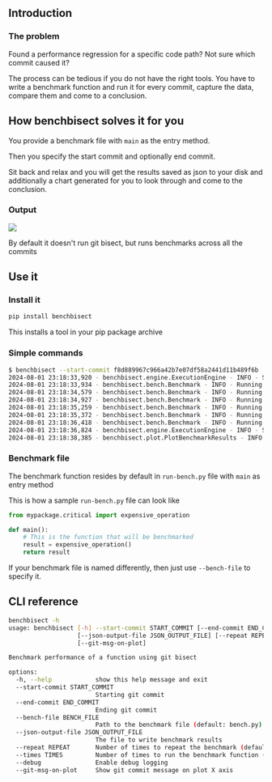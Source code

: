 ## Introduction

### The problem

Found a performance regression for a specific code path? Not sure which commit caused it?

The process can be tedious if you do not have the right tools. You have to write a benchmark function
and run it for every commit, capture the data, compare them and come to a conclusion.

## How benchbisect solves it for you

You provide a benchmark file with `main` as the entry method.

Then you specify the start commit and optionally end commit.

Sit back and relax and you will get the results saved as json to your disk and additionally a chart generated for you to look through and come to the conclusion.

### Output

![](https://i.imgur.com/UeqXufr.png)

By default it doesn't run git bisect, but runs benchmarks across all the commits

## Use it

### Install it

```bash
pip install benchbisect
```

This installs a tool in your pip package archive

### Simple commands

```bash
$ benchbisect --start-commit f8d889967c966a42b7e07df58a2441d11b489f6b
2024-08-01 23:18:33,920 - benchbisect.engine.ExecutionEngine - INFO - Starting benchmark process
2024-08-01 23:18:33,934 - benchbisect.bench.Benchmark - INFO - Running benchmark for commit 0b80be7c
2024-08-01 23:18:34,579 - benchbisect.bench.Benchmark - INFO - Running benchmark for commit 266dae7f
2024-08-01 23:18:34,927 - benchbisect.bench.Benchmark - INFO - Running benchmark for commit b2b9bb02
2024-08-01 23:18:35,259 - benchbisect.bench.Benchmark - INFO - Running benchmark for commit 339ded15
2024-08-01 23:18:35,372 - benchbisect.bench.Benchmark - INFO - Running benchmark for commit 43e1ee41
2024-08-01 23:18:36,418 - benchbisect.bench.Benchmark - INFO - Running benchmark for commit f8d88996
2024-08-01 23:18:36,824 - benchbisect.engine.ExecutionEngine - INFO - Saving benchmark results to file benchmark_results.json
2024-08-01 23:18:38,385 - benchbisect.plot.PlotBenchmarkResults - INFO - Plot saved to benchmark_results_plot.png
```

### Benchmark file

The benchmark function resides by default in `run-bench.py` file with `main` as entry method

This is how a sample `run-bench.py` file can look like

```py
from mypackage.critical import expensive_operation

def main():
    # This is the function that will be benchmarked
    result = expensive_operation()
    return result
```

If your benchmark file is named differently, then just use `--bench-file` to specify it.

## CLI reference

```bash
benchbisect -h
usage: benchbisect [-h] --start-commit START_COMMIT [--end-commit END_COMMIT] [--bench-file BENCH_FILE]
                   [--json-output-file JSON_OUTPUT_FILE] [--repeat REPEAT] [--times TIMES] [--debug]
                   [--git-msg-on-plot]

Benchmark performance of a function using git bisect

options:
  -h, --help            show this help message and exit
  --start-commit START_COMMIT
                        Starting git commit
  --end-commit END_COMMIT
                        Ending git commit
  --bench-file BENCH_FILE
                        Path to the benchmark file (default: bench.py)
  --json-output-file JSON_OUTPUT_FILE
                        The file to write benchmark results
  --repeat REPEAT       Number of times to repeat the benchmark (default: 5)
  --times TIMES         Number of times to run the benchmark function (default: 100)
  --debug               Enable debug logging
  --git-msg-on-plot     Show git commit message on plot X axis
```